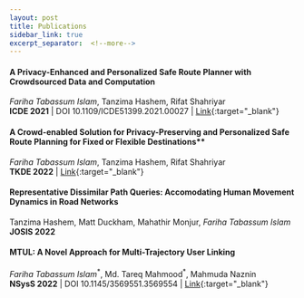 ```yaml
---
layout: post
title: Publications
sidebar_link: true
excerpt_separator:  <!--more-->
---
```

#### A Privacy-Enhanced and Personalized Safe Route Planner with Crowdsourced Data and Computation
*Fariha Tabassum Islam*, Tanzima Hashem, Rifat Shahriyar
<br/> **ICDE 2021** | DOI 10.1109/ICDE51399.2021.00027 | [Link](http://rifatshahriyar.github.io/files/ICDE1.pdf){:target="_blank"} 

#### A Crowd-enabled Solution for Privacy-Preserving and Personalized Safe Route Planning for Fixed or Flexible Destinations**
*Fariha Tabassum Islam*, Tanzima Hashem, Rifat Shahriyar
<br/> **TKDE 2022** | [Link](https://arxiv.org/abs/2112.13760){:target="_blank"}

#### Representative Dissimilar Path Queries: Accomodating Human Movement Dynamics in Road Networks
Tanzima Hashem, Matt Duckham, Mahathir Monjur, *Fariha Tabassum Islam*
<br/> **JOSIS 2022**

#### MTUL: A Novel Approach for Multi-Trajectory User Linking
*Fariha Tabassum Islam*<sup>\*</sup>, Md. Tareq Mahmood<sup>\*</sup>, Mahmuda Naznin
<br/> **NSysS 2022** | DOI 10.1145/3569551.3569554 | [Link](https://dl.acm.org/doi/abs/10.1145/3569551.3569554){:target="_blank"}

<!-- **A Privacy-Enhanced and Personalized Safe Route Planner with Crowdsourced Data and Computation**
<br/>*Fariha Tabassum Islam*, Tanzima Hashem, Rifat Shahriyar
<br/>**ICDE 2021** | DOI 10.1109/ICDE51399.2021.00027 | [Link](http://rifatshahriyar.github.io/files/ICDE1.pdf){:target="_blank"} 

**A Crowd-enabled Solution for Privacy-Preserving and Personalized Safe Route Planning for Fixed or Flexible Destinations**
<br/>*Fariha Tabassum Islam*, Tanzima Hashem, Rifat Shahriyar
<br/>**TKDE 2022** | [Link](https://arxiv.org/abs/2112.13760){:target="_blank"}

**Representative Dissimilar Path Queries: Accomodating Human Movement Dynamics in Road Networks**
<br/>Tanzima Hashem, Matt Duckham, Mahathir Monjur, *Fariha Tabassum Islam*
<br/>**JOSIS 2022**

**MTUL: A Novel Approach for Multi-Trajectory User Linking**
<br/>*Fariha Tabassum Islam*<sup>\*</sup>, Md. Tareq Mahmood<sup>\*</sup>, Mahmuda Naznin
<br/>**NSysS 2022** | DOI 10.1145/3569551.3569554 | [Link](https://dl.acm.org/doi/abs/10.1145/3569551.3569554){:target="_blank"} -->